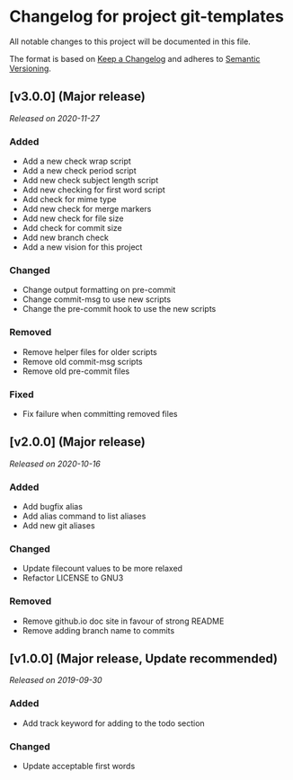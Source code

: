 # Changelog for project git-templates
All notable changes to this project will be documented in this file.

The format is based on [Keep a Changelog](https://keepachangelog.com/en/1.0.0/) 
and adheres to [Semantic Versioning](https://semver.org/spec/v2.0.0.html).

## [v3.0.0] (Major release)                        
*Released on 2020-11-27*                           
                                                   
### Added                                          
- Add a new check wrap script                      
- Add a new check period script                    
- Add new check subject length script              
- Add new checking for first word script           
- Add check for mime type                          
- Add new check for merge markers                  
- Add new check for file size                      
- Add check for commit size                        
- Add new branch check                             
- Add a new vision for this project                
                                                   
### Changed                                        
- Change output formatting on pre-commit           
- Change commit-msg to use new scripts             
- Change the pre-commit hook to use the new scripts
                                                   
### Removed                                        
- Remove helper files for older scripts            
- Remove old commit-msg scripts                    
- Remove old pre-commit files                      
                                                   
### Fixed                                          
- Fix failure when committing removed files

## [v2.0.0] (Major release)
*Released on 2020-10-16*

### Added
- Add bugfix alias
- Add alias command to list aliases
- Add new git aliases

### Changed
- Update filecount values to be more relaxed
- Refactor LICENSE to GNU3

### Removed
- Remove github.io doc site in favour of strong README
- Remove adding branch name to commits

## [v1.0.0] (Major release, Update recommended)
*Released on 2019-09-30*

### Added
- Add track keyword for adding to the todo section

### Changed
- Update acceptable first words

